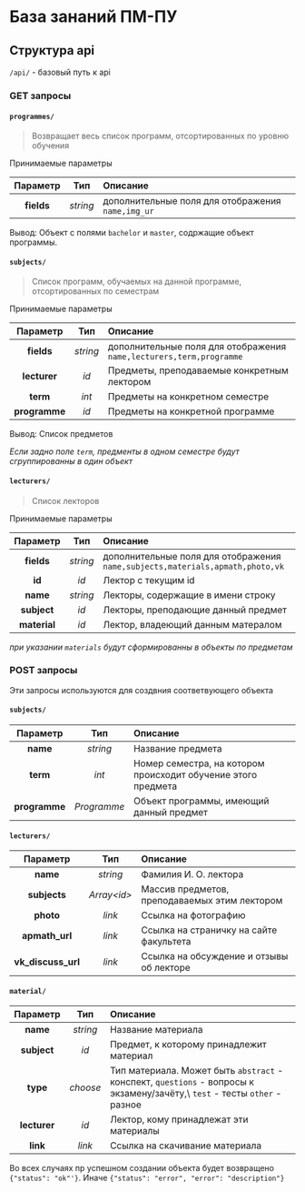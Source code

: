 # База зананий ПМ-ПУ
## Структура api
`/api/` - базовый путь к api

### GET запросы

#### `programmes/`
>Возвращает весь список программ, отсортированных по уровню обучения

Принимаемые параметры 

|Параметр|Тип|Описание|
|  :---:   |:---:|  :---   |
|**fields**   | *string* | дополнительные поля для отображения `name,img_ur` |

Вывод:
Объект с полями `bachelor` и `master`, содржащие объект программы.

#### `subjects/`
> Список программ, обучаемых на данной программе, отсортированных по семестрам

Принимаемые параметры

|Параметр|Тип|Описание|
|  :---:   | :---: |  :---   |
|**fields**   | *string* | дополнительные поля для отображения `name,lecturers,term,programme` |
|**lecturer** | *id* | Предметы, преподаваемые конкретным лектором |
|**term** | *int* | Предметы на конкретном семестре |
|**programme** | *id* | Предметы на конкретной программе |

Вывод: Список предметов

*Если задно поле `term`, предменты в одном семестре будут сгруппированны в один объект*

#### `lecturers/`
> Список лекторов

Принимаемые параметры
                
|Параметр|Тип|Описание|
|  :---:   | :---: |  :---   |
|**fields**   | *string* | дополнительные поля для отображения `name,subjects,materials,apmath,photo,vk` |
|**id**   | *id* | Лектор с текущим id |
|**name**   | *string* | Лекторы, содержащие в имени строку |
|**subject**   | *id* | Лекторы, преподающие данный предмет |
|**material**   | *id* | Лектор, владеющий данным матералом |

*при указании `materials` будут сформированны в объекты по предметам*

### POST запросы

Эти запросы используются для создвния соответвующего объекта


#### `subjects/`

|Параметр|Тип|Описание|
|  :---:   |:---:|  :---   |
|**name**    |*string*| Название предмета|
|**term** | *int* | Номер семестра, на котором происходит обучение этого предмета|
|**programme**| *Programme* | Объект программы, имеющий данный предмет |

#### `lecturers/`

|Параметр|Тип|Описание|
|  :---:   |:---:|  :---   |
|**name**    |*string*| Фамилия И. О. лектора|
|**subjects** | *Array\<id\>* | Массив предметов, преподаваемых этим лектором|
|**photo**| *link* | Ссылка на фотографию |
|**apmath_url**| *link* | Ссылка на страничку на сайте факультета |
|**vk_discuss_url**| *link* | Ссылка на обсуждение и отзывы об лекторе |

#### `material/`

|Параметр|Тип|Описание|
|  :---:   |:---:|  :---   |
|**name**    |*string*| Название материала|
|**subject** | *id* | Предмет, к которому принадлежит материал |
|**type**| *choose* | Тип материала. Может быть `abstract` - конспект, `questions` - вопросы к экзамену/зачёту,\ `test` - тесты `other` - разное  |
|**lecturer**| *id* | Лектор, кому принадлежат эти материалы |
|**link**| *link* | Ссылка на скачивание материала |


Во всех случаях пр успешном создании объекта будет возвращено `{"status": "ok"'}`. 
Иначе `{"status": "error", "error": "description"}`